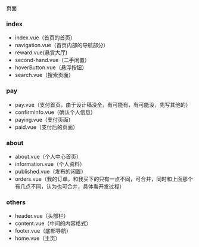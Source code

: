 页面
### index
- index.vue（首页的首页）
- navigation.vue（首页内部的导航部分）
- reward.vue(悬赏大厅)
- second-hand.vue（二手闲置）
- hoverButton.vue（悬浮按钮）
- search.vue（搜索页面）

### pay
- pay.vue（支付首页，由于设计稿没全，有可能有，有可能没，先写其他的）
- confirmInfo.vue（确认个人信息）
- paying.vue（支付页面）
- paid.vue（支付后的页面）

### about
- about.vue（个人中心首页）
- information.vue（个人资料）
- published.vue（发布的闲置）
- orders.vue（我的订单，和我买下的只有一点不同，可合并，同时和上面那个有几点不同，认为也可合并，具体看开发过程）

### others
- header.vue（头部栏）
- content.vue（中间的内容格式）
- footer.vue（底部导航）
- home.vue（主页）

